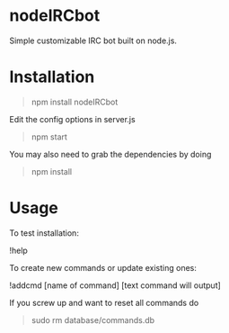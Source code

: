 # nodeIRCbot

Simple customizable IRC bot built on node.js.

# Installation

> npm install nodeIRCbot

Edit the config options in server.js

> npm start

You may also need to grab the dependencies by doing

> npm install

# Usage

To test installation:

!help

To create new commands or update existing ones:

!addcmd [name of command] [text command will output]

If you screw up and want to reset all commands do

> sudo rm database/commands.db
